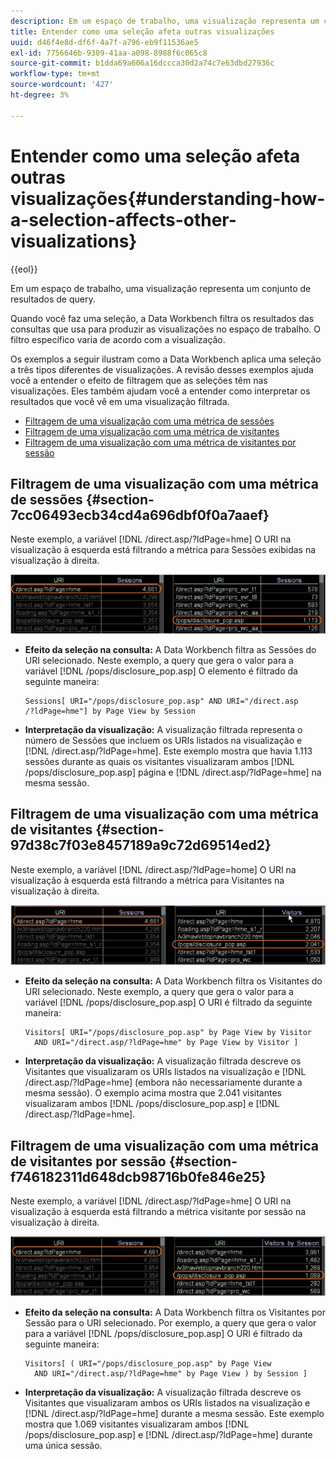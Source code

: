 ```yaml
---
description: Em um espaço de trabalho, uma visualização representa um conjunto de resultados de query.
title: Entender como uma seleção afeta outras visualizações
uuid: d46f4e8d-df6f-4a7f-a796-eb9f11536ae5
exl-id: 7756646b-9309-41aa-a098-8988f6c065c8
source-git-commit: b1dda69a606a16dccca30d2a74c7e63dbd27936c
workflow-type: tm+mt
source-wordcount: '427'
ht-degree: 3%

---
```


# Entender como uma seleção afeta outras visualizações{#understanding-how-a-selection-affects-other-visualizations}

{{eol}}

Em um espaço de trabalho, uma visualização representa um conjunto de resultados de query.

Quando você faz uma seleção, a Data Workbench filtra os resultados das consultas que usa para produzir as visualizações no espaço de trabalho. O filtro específico varia de acordo com a visualização.

Os exemplos a seguir ilustram como a Data Workbench aplica uma seleção a três tipos diferentes de visualizações. A revisão desses exemplos ajuda você a entender o efeito de filtragem que as seleções têm nas visualizações. Eles também ajudam você a entender como interpretar os resultados que você vê em uma visualização filtrada.

* [Filtragem de uma visualização com uma métrica de sessões](../../../../home/c-get-started/c-vis/c-sel-vis/c-sel-aff-vis.md#section-7cc06493ecb34cd4a696dbf0f0a7aaef)
* [Filtragem de uma visualização com uma métrica de visitantes](../../../../home/c-get-started/c-vis/c-sel-vis/c-sel-aff-vis.md#section-97d38c7f03e8457189a9c72d69514ed2)
* [Filtragem de uma visualização com uma métrica de visitantes por sessão](../../../../home/c-get-started/c-vis/c-sel-vis/c-sel-aff-vis.md#section-f746182311d648dcb98716b0fe846e25)

## Filtragem de uma visualização com uma métrica de sessões {#section-7cc06493ecb34cd4a696dbf0f0a7aaef}

Neste exemplo, a variável [!DNL /direct.asp/?ldPage=hme] O URI na visualização à esquerda está filtrando a métrica para Sessões exibidas na visualização à direita.

![](assets/client-vis1.png)

* **Efeito da seleção na consulta:** A Data Workbench filtra as Sessões do URI selecionado. Neste exemplo, a query que gera o valor para a variável [!DNL /pops/disclosure_pop.asp] O elemento é filtrado da seguinte maneira:

   ```
   Sessions[ URI="/pops/disclosure_pop.asp" AND URI="/direct.asp
   /?ldPage=hme"] by Page View by Session
   ```

* **Interpretação da visualização:** A visualização filtrada representa o número de Sessões que incluem os URIs listados na visualização e [!DNL /direct.asp/?ldPage=hme]. Este exemplo mostra que havia 1.113 sessões durante as quais os visitantes visualizaram ambos [!DNL /pops/disclosure_pop.asp] página e [!DNL /direct.asp/?ldPage=hme] na mesma sessão.

## Filtragem de uma visualização com uma métrica de visitantes {#section-97d38c7f03e8457189a9c72d69514ed2}

Neste exemplo, a variável [!DNL /direct.asp/?ldPage=home] O URI na visualização à esquerda está filtrando a métrica para Visitantes na visualização à direita.

![](assets/client-vis2.png)

* **Efeito da seleção na consulta:** A Data Workbench filtra os Visitantes do URI selecionado. Neste exemplo, a query que gera o valor para a variável [!DNL /pops/disclosure_pop.asp] O URI é filtrado da seguinte maneira:

   ```
   Visitors[ URI="/pops/disclosure_pop.asp" by Page View by Visitor 
     AND URI="/direct.asp/?ldPage=hme" by Page View by Visitor ]
   ```

* **Interpretação da visualização:** A visualização filtrada descreve os Visitantes que visualizaram os URIs listados na visualização e [!DNL /direct.asp/?ldPage=hme] (embora não necessariamente durante a mesma sessão). O exemplo acima mostra que 2.041 visitantes visualizaram ambos [!DNL /pops/disclosure_pop.asp] e [!DNL /direct.asp/?ldPage=hme].

## Filtragem de uma visualização com uma métrica de visitantes por sessão {#section-f746182311d648dcb98716b0fe846e25}

Neste exemplo, a variável [!DNL /direct.asp/?ldPage=hme] O URI na visualização à esquerda está filtrando a métrica visitante por sessão na visualização à direita.

![](assets/client-vis3.png)

* **Efeito da seleção na consulta:** A Data Workbench filtra os Visitantes por Sessão para o URI selecionado. Por exemplo, a query que gera o valor para a variável [!DNL /pops/disclosure_pop.asp] O URI é filtrado da seguinte maneira:

   ```
   Visitors[ ( URI="/pops/disclosure_pop.asp" by Page View 
     AND URI="/direct.asp/?ldPage=hme" by Page View ) by Session ]
   ```

* **Interpretação da visualização:** A visualização filtrada descreve os Visitantes que visualizaram ambos os URIs listados na visualização e [!DNL /direct.asp/?ldPage=hme] durante a mesma sessão. Este exemplo mostra que 1.069 visitantes visualizaram ambos [!DNL /pops/disclosure_pop.asp] e [!DNL /direct.asp/?ldPage=hme] durante uma única sessão.
